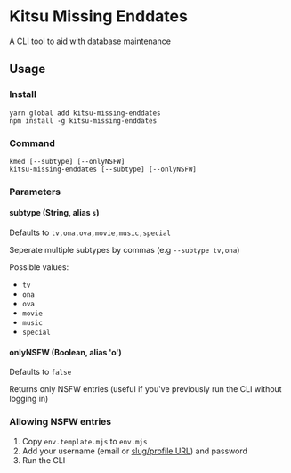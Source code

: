 # Kitsu Missing Enddates

A CLI tool to aid with database maintenance

## Usage

### Install

```
yarn global add kitsu-missing-enddates
npm install -g kitsu-missing-enddates
```

### Command

```
kmed [--subtype] [--onlyNSFW]
kitsu-missing-enddates [--subtype] [--onlyNSFW]
```

### Parameters

#### subtype (String, alias `s`)

Defaults to `tv,ona,ova,movie,music,special`

Seperate multiple subtypes by commas (e.g `--subtype tv,ona`)

Possible values:
- `tv`
- `ona`
- `ova`
- `movie`
- `music`
- `special`

#### onlyNSFW (Boolean, alias 'o')

Defaults to `false`

Returns only NSFW entries (useful if you've previously run the CLI without logging in)

### Allowing NSFW entries

1. Copy `env.template.mjs` to `env.mjs`
2. Add your username (email or [slug/profile URL](https://kitsu.io/settings/profile)) and password
3. Run the CLI
